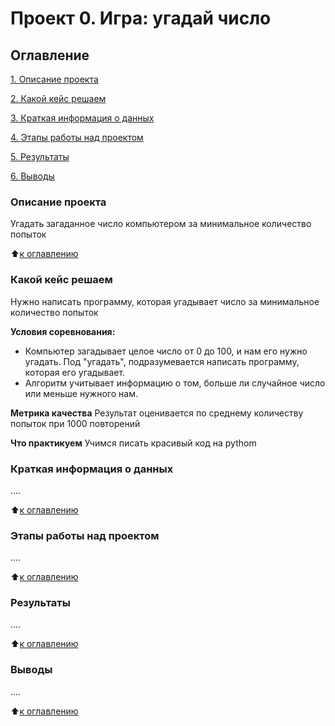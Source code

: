 # Проект 0. Игра: угадай число

## Оглавление
[1. Описание проекта](https://github.com/Ariisky/sf_data_science/tree/main/project_0/README.md#Описание-проекта)

[2. Какой кейс решаем](https://github.com/Ariisky/sf_data_science/tree/main/project_0/README.md#Какой-кейс-решаем)

[3. Краткая информация о данных](https://github.com/Ariisky/sf_data_science/tree/main/project_0/README.md#Краткая-информация-о-данных)

[4. Этапы работы над проектом](https://github.com/Ariisky/sf_data_science/tree/main/project_0/README.md#Этапы-работы-над-проектом)

[5. Результаты](https://github.com/Ariisky/sf_data_science/tree/main/project_0/README.md#Результаты)

[6. Выводы](https://github.com/Ariisky/sf_data_science/tree/main/project_0/README.md#Выводы)

### Описание проекта
Угадать загаданное число компьютером за минимальное количество попыток

:arrow_up:[к оглавлению](https://github.com/Ariisky/sf_data_science/tree/main/project_0/README.md#Оглавление)


### Какой кейс решаем
Нужно написать программу, которая угадывает число за минимальное количество попыток

**Условия соревнования:**
- Компьютер загадывает целое число от 0 до 100, и нам его нужно угадать. Под "угадать", подразумевается написать программу, которая его угадывает.
- Алгоритм учитывает информацию о том, больше ли случайное число или меньше нужного нам.

**Метрика качества**
Результат оценивается по среднему количеству попыток при 1000 повторений

**Что практикуем**
Учимся писать красивый код на pythom


### Краткая информация о данных
....

:arrow_up:[к оглавлению](https://github.com/Ariisky/sf_data_science/tree/main/project_0/README.md#Оглавление)

### Этапы работы над проектом
....

:arrow_up:[к оглавлению](https://github.com/Ariisky/sf_data_science/tree/main/project_0/README.md#Оглавление)

### Результаты
....

:arrow_up:[к оглавлению](https://github.com/Ariisky/sf_data_science/tree/main/project_0/README.md#Оглавление)

### Выводы
....

:arrow_up:[к оглавлению](https://github.com/Ariisky/sf_data_science/tree/main/project_0/README.md#Оглавление)

